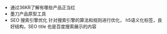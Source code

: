 - 通过36KR了解有哪些产品正当红
- 墨刀产品原型工具
- SEO
    搜索引擎优化
    针对搜索引擎的算法和规则进行优化，
    h5语义化标签，良好结构，SEO
    title 也是百度搜索展示的内容
